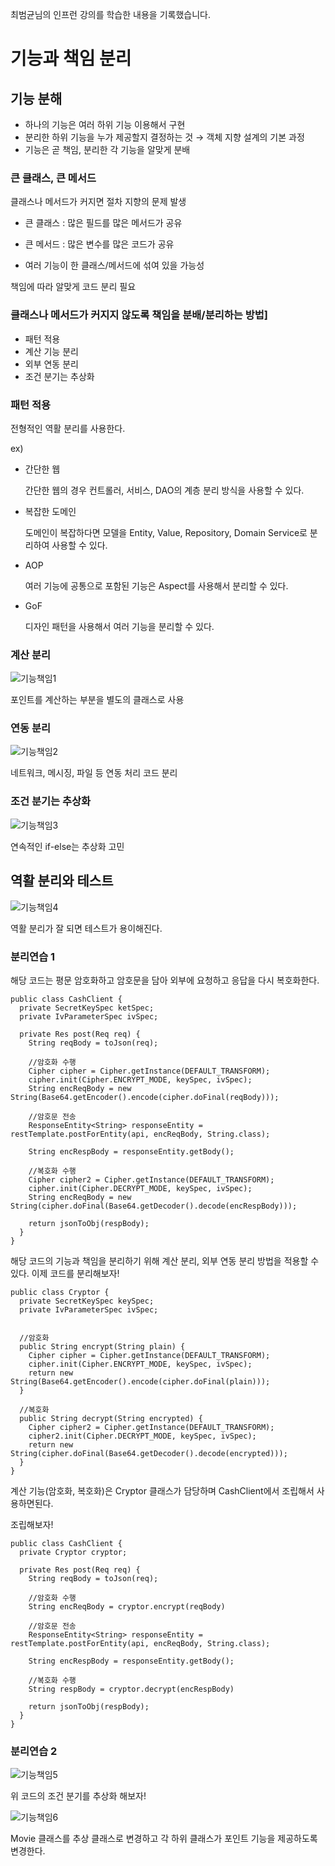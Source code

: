 최범균님의 인프런 강의를 학습한 내용을 기록했습니다.

# 기능과 책임 분리

## 기능 분해

- 하나의 기능은 여러 하위 기능 이용해서 구현
- 분리한 하위 기능을 누가 제공할지 결정하는 것 → 객체 지향 설계의 기본 과정
- 기능은 곧 책임, 분리한 각 기능을 알맞게 분배


### 큰 클래스, 큰 메서드

클래스나 메서드가 커지면 절차 지향의 문제 발생

- 큰 클래스 : 많은 필드를 많은 메서드가 공유
 
- 큰 메서드 : 많은 변수를 많은 코드가 공유

- 여러 기능이 한 클래스/메서드에 섞여 있을 가능성

책임에 따라 알맞게 코드 분리 필요

### 클래스나 메서드가 커지지 않도록 책임을 분배/분리하는 방법]

  - 패턴 적용
  - 계산 기능 분리
  - 외부 연동 분리
  - 조건 분기는 추상화

### 패턴 적용

전형적인 역활 분리를 사용한다.

ex)

- 간단한 웹

    간단한 웹의 경우 컨트롤러, 서비스, DAO의 계층 분리 방식을 사용할 수 있다.

- 복잡한 도메인

    도메인이 복잡하다면 모델을 Entity, Value, Repository, Domain Service로 분리하여 사용할 수 있다.

- AOP

    여러 기능에 공통으로 포함된 기능은 Aspect를 사용해서 분리할 수 있다.

- GoF

    디자인 패턴을 사용해서 여러 기능을 분리할 수 있다.

### 계산 분리


![기능책임1](https://user-images.githubusercontent.com/68090443/175808835-cfdafeb1-fc52-4b09-8e5b-2931b1b2e56c.PNG)


포인트를 계산하는 부분을 별도의 클래스로 사용


### 연동 분리

![기능책임2](https://user-images.githubusercontent.com/68090443/175808853-8ef9b0c9-5f35-4e49-a9da-b17ffc9a012e.PNG)

네트워크, 메시징, 파일 등 연동 처리 코드 분리


### 조건 분기는 추상화

![기능책임3](https://user-images.githubusercontent.com/68090443/175808876-e489c038-ed58-4767-a273-aa50c189db99.PNG)


연속적인 if-else는 추상화 고민


## 역활 분리와 테스트

![기능책임4](https://user-images.githubusercontent.com/68090443/175808890-c82aca9e-aed3-4e6c-a1f4-d1f4733fcb33.PNG)

역활 분리가 잘 되면  테스트가 용이해진다.

### 분리연습 1

해당 코드는 평문 암호화하고 암호문을 담아 외부에 요청하고 응답을 다시 복호화한다.

    public class CashClient {
      private SecretKeySpec ketSpec;
      private IvParameterSpec ivSpec;

      private Res post(Req req) {
        String reqBody = toJson(req);

        //암호화 수행
        Cipher cipher = Cipher.getInstance(DEFAULT_TRANSFORM);
        cipher.init(Cipher.ENCRYPT_MODE, keySpec, ivSpec);
        String encReqBody = new String(Base64.getEncoder().encode(cipher.doFinal(reqBody)));

        //암호문 전송
        ResponseEntity<String> responseEntity = restTemplate.postForEntity(api, encReqBody, String.class);

        String encRespBody = responseEntity.getBody();

        //복호화 수행
        Cipher cipher2 = Cipher.getInstance(DEFAULT_TRANSFORM);
        cipher.init(Cipher.DECRYPT_MODE, keySpec, ivSpec);
        String encReqBody = new String(cipher.doFinal(Base64.getDecoder().decode(encRespBody)));

        return jsonToObj(respBody);
      }
    }

해당 코드의 기능과 책임을 분리하기 위해 계산 분리, 외부 연동 분리 방법을 적용할 수 있다. 이제 코드를 분리해보자!

    public class Cryptor {
      private SecretKeySpec keySpec;
      private IvParameterSpec ivSpec;
      
      
      //암호화
      public String encrypt(String plain) {
        Cipher cipher = Cipher.getInstance(DEFAULT_TRANSFORM);
        cipher.init(Cipher.ENCRYPT_MODE, keySpec, ivSpec);
        return new String(Base64.getEncoder().encode(cipher.doFinal(plain)));
      }
      
      //복호화
      public String decrypt(String encrypted) {
        Cipher cipher2 = Cipher.getInstance(DEFAULT_TRANSFORM);
        cipher2.init(Cipher.DECRYPT_MODE, keySpec, ivSpec);
        return new String(cipher.doFinal(Base64.getDecoder().decode(encrypted)));
      } 
    }

계산 기능(암호화, 복호화)은 Cryptor 클래스가 담당하며 CashClient에서 조립해서 사용하면된다.

조립해보자!

    public class CashClient {
      private Cryptor cryptor;
      
      private Res post(Req req) {
        String reqBody = toJson(req);

        //암호화 수행
        String encReqBody = cryptor.encrypt(reqBody)

        //암호문 전송
        ResponseEntity<String> responseEntity = restTemplate.postForEntity(api, encReqBody, String.class);

        String encRespBody = responseEntity.getBody();

        //복호화 수행
        String respBody = cryptor.decrypt(encRespBody)

        return jsonToObj(respBody);
      }
    }
    
### 분리연습 2

![기능책임5](https://user-images.githubusercontent.com/68090443/175808912-8e7db053-ec06-40b2-b5a3-e57cbf99b32a.PNG)

위 코드의 조건 분기를 추상화 해보자!

![기능책임6](https://user-images.githubusercontent.com/68090443/175808933-9a7241e1-0932-484d-9d39-b81f16dcf6cd.PNG)

Movie 클래스를 추상 클래스로 변경하고 각 하위 클래스가 포인트 기능을 제공하도록 변경한다.
